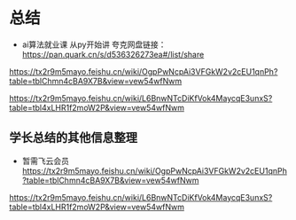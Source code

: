 # 总结
* ai算法就业课 从py开始讲
夸克网盘链接：
https://pan.quark.cn/s/d536326273ea#/list/share 




https://tx2r9m5mayo.feishu.cn/wiki/OgpPwNcpAi3VFGkW2v2cEU1qnPh?table=tblChmn4cBA9X7B&view=vew54wfNwm

https://tx2r9m5mayo.feishu.cn/wiki/L6BnwNTcDiKfVok4MaycqE3unxS?table=tbl4xLHR1f2moW2P&view=vew54wfNwm




## 学长总结的其他信息整理
* 暂需飞云会员
https://tx2r9m5mayo.feishu.cn/wiki/OgpPwNcpAi3VFGkW2v2cEU1qnPh?table=tblChmn4cBA9X7B&view=vew54wfNwm

https://tx2r9m5mayo.feishu.cn/wiki/L6BnwNTcDiKfVok4MaycqE3unxS?table=tbl4xLHR1f2moW2P&view=vew54wfNwm
